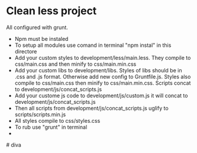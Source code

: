 <h1>Clean less project</h1>
All configured with grunt.<br/>
<ul>
    <li>Npm must be instaled</li>
    <li>To setup all modules use comand in terminal "npm instal" in this directore</li>
    <li>Add your custom styles to development/less/main.less. They compile to css/main.css and then minify to css/main.min.css</li>
    <li>Add your custom libs to development/libs. Styles of libs should be in .css and .js format. Otherwise add new config to Gruntfile.js. Styles also compile to css/main.css then minify to css/main.min.css. Scripts concat to development/js/concat_scripts.js</li>
    <li>Add your custome js code to development/js/custom.js it will concat to development/js/concat_scripts.js</li>
    <li>Then all scripts from development/js/concat_scripts.js uglify to scripts/scripts.min.js</li>
    <li>All styles compile to css/styles.css</li>
    <li>To rub use "grunt" in terminal<li/>
</ul>
# diva
